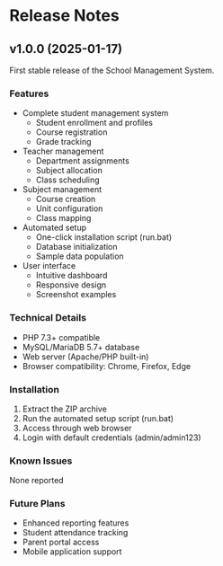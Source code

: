 # Release Notes

## v1.0.0 (2025-01-17)

First stable release of the School Management System.

### Features
- Complete student management system
  - Student enrollment and profiles
  - Course registration
  - Grade tracking
- Teacher management
  - Department assignments
  - Subject allocation
  - Class scheduling
- Subject management
  - Course creation
  - Unit configuration
  - Class mapping
- Automated setup
  - One-click installation script (run.bat)
  - Database initialization
  - Sample data population
- User interface
  - Intuitive dashboard
  - Responsive design
  - Screenshot examples

### Technical Details
- PHP 7.3+ compatible
- MySQL/MariaDB 5.7+ database
- Web server (Apache/PHP built-in)
- Browser compatibility: Chrome, Firefox, Edge

### Installation
1. Extract the ZIP archive
2. Run the automated setup script (run.bat)
3. Access through web browser
4. Login with default credentials (admin/admin123)

### Known Issues
None reported

### Future Plans
- Enhanced reporting features
- Student attendance tracking
- Parent portal access
- Mobile application support